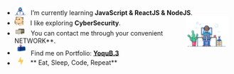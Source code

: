-  <img alt="GIF" src="https://github.com/Yoqubjon3/Yoqubjon3/blob/main/image_gif/Developer.gif" width="25" /> &nbsp; I’m currently learning **JavaScript & ReactJS & NodeJS**. <img width="20%" align="right" alt="Github Image" src="https://github.com/Yoqubjon3/Yoqubjon3/blob/main/image_gif/dev-working_rounded.gif" /><br>
- <img src="https://github.com/Yoqubjon3/Yoqubjon3/blob/main/image_gif/hyperkitty.gif" width="20" />&nbsp;&nbsp;&nbsp; I like exploring **CyberSecurity**. <br>
- <img src="https://github.com/Yoqubjon3/Yoqubjon3/blob/main/image_gif/message.gif" width="25" />&nbsp;&nbsp; You can contact me through your convenient NETWORK**. <br>
- <img src="https://github.com/Yoqubjon3/Yoqubjon3/blob/main/image_gif/letterbox.gif" width="25" /> &nbsp; Find me on Portfolio: **[YoquB.3](https://www.google.com)**<br>
- &nbsp;&nbsp;<img src="https://github.com/Yoqubjon3/Yoqubjon3/blob/main/image_gif/lightning.gif" width="12" />&nbsp;&nbsp;&nbsp;&nbsp;** Eat, Sleep, Code, Repeat**<br>

